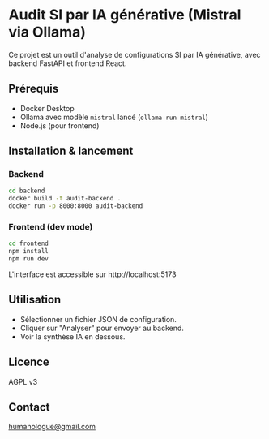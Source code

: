 # Audit SI par IA générative (Mistral via Ollama)

Ce projet est un outil d'analyse de configurations SI par IA générative, avec backend FastAPI et frontend React.

## Prérequis

- Docker Desktop
- Ollama avec modèle `mistral` lancé (`ollama run mistral`)
- Node.js (pour frontend)

## Installation & lancement

### Backend

```bash
cd backend
docker build -t audit-backend .
docker run -p 8000:8000 audit-backend
```

### Frontend (dev mode)

```bash
cd frontend
npm install
npm run dev
```

L'interface est accessible sur http://localhost:5173

## Utilisation

- Sélectionner un fichier JSON de configuration.
- Cliquer sur "Analyser" pour envoyer au backend.
- Voir la synthèse IA en dessous.

## Licence

AGPL v3

## Contact

humanologue@gmail.com
